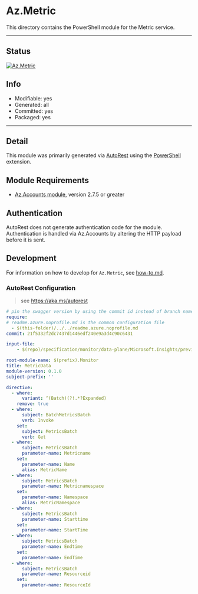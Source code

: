 <!-- region Generated -->
# Az.Metric
This directory contains the PowerShell module for the Metric service.

---
## Status
[![Az.Metric](https://img.shields.io/powershellgallery/v/Az.Metric.svg?style=flat-square&label=Az.Metric "Az.Metric")](https://www.powershellgallery.com/packages/Az.Metric/)

## Info
- Modifiable: yes
- Generated: all
- Committed: yes
- Packaged: yes

---
## Detail
This module was primarily generated via [AutoRest](https://github.com/Azure/autorest) using the [PowerShell](https://github.com/Azure/autorest.powershell) extension.

## Module Requirements
- [Az.Accounts module](https://www.powershellgallery.com/packages/Az.Accounts/), version 2.7.5 or greater

## Authentication
AutoRest does not generate authentication code for the module. Authentication is handled via Az.Accounts by altering the HTTP payload before it is sent.

## Development
For information on how to develop for `Az.Metric`, see [how-to.md](how-to.md).
<!-- endregion -->

### AutoRest Configuration
> see https://aka.ms/autorest

```yaml
# pin the swagger version by using the commit id instead of branch name
require:
# readme.azure.noprofile.md is the common configuration file
  - $(this-folder)/../../readme.azure.noprofile.md
commit: 21f5332f2dc7437d1446edf240e9a3d4c90c6431

input-file:
    - $(repo)/specification/monitor/data-plane/Microsoft.Insights/preview/2023-05-01-preview/metricBatch.json

root-module-name: $(prefix).Monitor
title: MetricData
module-version: 0.1.0
subject-prefix: ''

directive:
  - where:
      variant: ^(Batch)(?!.*?Expanded)
    remove: true
  - where:
      subject: BatchMetricsBatch
      verb: Invoke
    set:
      subject: MetricsBatch
      verb: Get
  - where:
      subject: MetricsBatch
      parameter-name: Metricname
    set:
      parameter-name: Name
      alias: MetricName
  - where:
      subject: MetricsBatch
      parameter-name: Metricnamespace
    set:
      parameter-name: Namespace
      alias: MetricNamespace
  - where:
      subject: MetricsBatch
      parameter-name: Starttime
    set:
      parameter-name: StartTime
  - where:
      subject: MetricsBatch
      parameter-name: Endtime
    set:
      parameter-name: EndTime
  - where:
      subject: MetricsBatch
      parameter-name: Resourceid
    set:
      parameter-name: ResourceId
